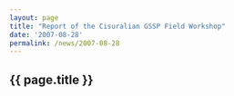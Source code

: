 ```yaml
---
layout: page
title: "Report of the Cisuralian GSSP Field Workshop"
date: '2007-08-28'
permalink: /news/2007-08-28
---
```


## {{ page.title }}

